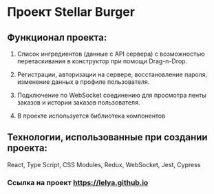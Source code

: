 # Проект Stellar Burger
## Функционал проекта:

1. Список ингредиентов (данные с API сервера) с возможностью перетаскивания в конструктор при помощи Drag-n-Drop.

2. Регистрации, авторизации на сервере, восстановление пароля, изменение данных в профиле пользователя.

3. Подключение по WebSocket соединению для просмотра ленты заказов и истории заказов пользователя.

4. В проекте используется библиотека компонентов

## Технологии, использованные при создании проекта:
React, Type Script, CSS Modules, Redux, WebSocket, Jest, Cypress

### Ссылка на проект https://lelya.github.io